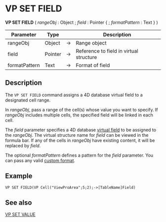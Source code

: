 # VP SET FIELD


**VP SET FIELD** ( *rangeObj* : Object ; *field* : Pointer { ; *formatPattern* : Text } ) 



|Parameter|Type||Description|
|---|---|---|---|
|rangeObj |Object|->|Range object|
|field |Pointer|->|Reference to field in virtual structure|
|formatPattern |Text|->|Format of field|

## Description

The `VP SET FIELD` command assigns a 4D database virtual field to a designated cell range.

In *rangeObj*, pass a range of the cell(s) whose value you want to specify. If *rangeObj* includes multiple cells, the specified field will be linked in each cell.

The *field* parameter specifies a 4D database [virtual field](../formulas.md#referencing-fields-using-the-virtual-structure) to be assigned to the *rangeObj*. The virtual structure name for *field* can be viewed in the formula bar. If any of the cells in *rangeObj* have existing content, it will be replaced by *field*.

The optional *formatPattern* defines a pattern for the *field* parameter. You can pass any valid [custom format](../configuring.md#cell-format).

## Example

```4d
VP SET FIELD(VP Cell("ViewProArea";5;2);->[TableName]Field)
```

## See also

[VP SET VALUE](VP%20SET%20VALUE.md)